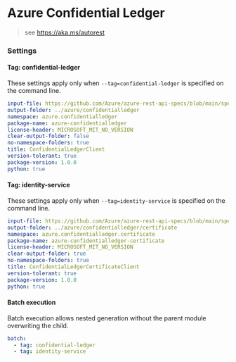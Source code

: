 # Azure Confidential Ledger

> see https://aka.ms/autorest

### Settings

#### Tag: confidential-ledger
These settings apply only when `--tag=confidential-ledger` is specified on the command line.
```yaml $(tag) == 'confidential-ledger'
input-file: https://github.com/Azure/azure-rest-api-specs/blob/main/specification/confidentialledger/data-plane/Microsoft.ConfidentialLedger/stable/2022-05-13/confidentialledger.json
output-folder: ../azure/confidentialledger
namespace: azure.confidentialledger
package-name: azure-confidentialledger
license-header: MICROSOFT_MIT_NO_VERSION
clear-output-folder: false
no-namespace-folders: true
title: ConfidentialLedgerClient
version-tolerant: true
package-version: 1.0.0
python: true
```

#### Tag: identity-service
These settings apply only when `--tag=identity-service` is specified on the command line.
```yaml $(tag) == 'identity-service'
input-file: https://github.com/Azure/azure-rest-api-specs/blob/main/specification/confidentialledger/data-plane/Microsoft.ConfidentialLedger/stable/2022-05-13/identityservice.json
output-folder: ../azure/confidentialledger/certificate
namespace: azure.confidentialledger.certificate
package-name: azure-confidentialledger-certificate
license-header: MICROSOFT_MIT_NO_VERSION
clear-output-folder: true
no-namespace-folders: true
title: ConfidentialLedgerCertificateClient
version-tolerant: true
package-version: 1.0.0
python: true
```

#### Batch execution
Batch execution allows nested generation without the parent module overwriting the child.
```yaml
batch:
  - tag: confidential-ledger
  - tag: identity-service
```